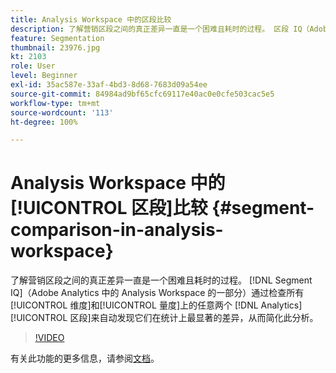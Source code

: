 ```yaml
---
title: Analysis Workspace 中的区段比较
description: 了解营销区段之间的真正差异一直是一个困难且耗时的过程。 区段 IQ（Adobe Analytics 中的 Analysis Workspace 的一部分）通过检查所有维度和量度上的任意两个 Analytics 区段来自动发现它们在统计上最显著的差异，从而简化此分析。
feature: Segmentation
thumbnail: 23976.jpg
kt: 2103
role: User
level: Beginner
exl-id: 35ac587e-33af-4bd3-8d68-7683d09a54ee
source-git-commit: 84984ad9bf65cfc69117e40ac0e0cfe503cac5e5
workflow-type: tm+mt
source-wordcount: '113'
ht-degree: 100%

---
```


# Analysis Workspace 中的[!UICONTROL 区段]比较 {#segment-comparison-in-analysis-workspace}

了解营销区段之间的真正差异一直是一个困难且耗时的过程。 [!DNL Segment IQ]（Adobe Analytics 中的 Analysis Workspace 的一部分）通过检查所有[!UICONTROL 维度]和[!UICONTROL 量度]上的任意两个 [!DNL Analytics] [!UICONTROL 区段]来自动发现它们在统计上最显著的差异，从而简化此分析。

>[!VIDEO](https://video.tv.adobe.com/v/23976/?quality=12&learn=on)

有关此功能的更多信息，请参阅[文档](https://experienceleague.adobe.com/docs/analytics/analyze/analysis-workspace/panels/segment-comparison/segment-comparison.html?lang=zh-Hans)。
